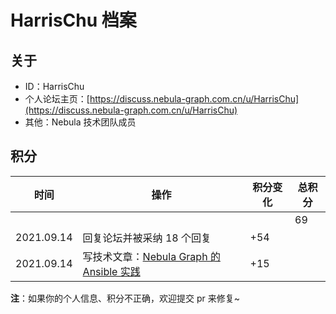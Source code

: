 # HarrisChu 档案

## 关于

- ID：HarrisChu
- 个人论坛主页：[https://discuss.nebula-graph.com.cn/u/HarrisChu](https://discuss.nebula-graph.com.cn/u/HarrisChu)
- 其他：Nebula 技术团队成员

## 积分

| 时间 | 操作 | 积分变化 | 总积分  |
| --- | --- | --- | --- |
|  |  |  | 69 |
| 2021.09.14 | 回复论坛并被采纳 18 个回复 | +54 |  |
| 2021.09.14 | 写技术文章：[Nebula Graph 的 Ansible 实践](https://discuss.nebula-graph.com.cn/t/topic/3934)​ ​| +15 |  |


**注**：如果你的个人信息、积分不正确，欢迎提交 pr 来修复~
